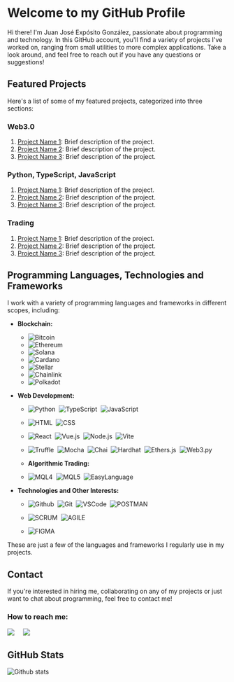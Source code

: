 # Welcome to my GitHub Profile

Hi there! I'm Juan José Expósito González, passionate about programming and technology. In this GitHub account, you'll find a variety of projects I've worked on, ranging from small utilities to more complex applications. Take a look around, and feel free to reach out if you have any questions or suggestions!

## Featured Projects

Here's a list of some of my featured projects, categorized into three sections:

### Web3.0

1. [Project Name 1](project-link): Brief description of the project.
2. [Project Name 2](project-link): Brief description of the project.
3. [Project Name 3](project-link): Brief description of the project.

### Python, TypeScript, JavaScript

1. [Project Name 1](project-link): Brief description of the project.
2. [Project Name 2](project-link): Brief description of the project.
3. [Project Name 3](project-link): Brief description of the project.

### Trading

1. [Project Name 1](project-link): Brief description of the project.
2. [Project Name 2](project-link): Brief description of the project.
3. [Project Name 3](project-link): Brief description of the project.

## Programming Languages, Technologies and Frameworks

I work with a variety of programming languages and frameworks in different scopes, including:

- **Blockchain:**
  - ![Bitcoin](https://img.shields.io/badge/Bitcoin-000000?style=flat-square&logo=bitcoin&logoColor=white)&nbsp;
  - ![Ethereum](https://img.shields.io/badge/Ethereum-3C3C3D?style=flat-square&logo=ethereum&logoColor=white)&nbsp;
  - ![Solana](https://img.shields.io/badge/Solana-1D1D1D?style=flat-square&logo=solana&logoColor=white)&nbsp;
  - ![Cardano](https://img.shields.io/badge/Cardano-0D1726?style=flat-square&logo=cardano&logoColor=white)&nbsp;
  - ![Stellar](https://img.shields.io/badge/Stellar-000000?style=flat-square&logo=stellar&logoColor=white)&nbsp;
  - ![Chainlink](https://img.shields.io/badge/Chainlink-375BD2?style=flat-square&logo=chainlink&logoColor=white)&nbsp;
  - ![Polkadot](https://img.shields.io/badge/Polkadot-E6007A?style=flat-square&logo=polkadot&logoColor=white)&nbsp;

- **Web Development:**
  - ![Python](https://img.shields.io/badge/Python-3776AB?style=flat-square&logo=python&logoColor=white)&nbsp;
    ![TypeScript](https://img.shields.io/badge/TypeScript-3178C6?style=flat-square&logo=typescript&logoColor=white)&nbsp;
    ![JavaScript](https://img.shields.io/badge/JavaScript-F7DF1E?style=flat-square&logo=javascript&logoColor=black)&nbsp;
  - ![HTML](https://img.shields.io/badge/HTML5-E34F26?style=flat-square&logo=html5&logoColor=white)&nbsp;
    ![CSS](https://img.shields.io/badge/CSS3-1572B6?style=flat-square&logo=css3&logoColor=white)&nbsp;
  - ![React](https://img.shields.io/badge/React-61DAFB?style=flat-square&logo=react&logoColor=black)&nbsp;
    ![Vue.js](https://img.shields.io/badge/Vue.js-4FC08D?style=flat-square&logo=vue-dot-js&logoColor=white)&nbsp;
    ![Node.js](https://img.shields.io/badge/Node.js-339933?style=flat-square&logo=node-dot-js&logoColor=white)&nbsp;
    ![Vite](https://img.shields.io/badge/Vite-646CFF?style=flat-square&logo=vite&logoColor=white)&nbsp;
  - ![Truffle](https://img.shields.io/badge/Truffle-383838?style=flat-square&logo=truffle&logoColor=white)&nbsp;
    ![Mocha](https://img.shields.io/badge/Mocha-8D6748?style=flat-square&logo=mocha&logoColor=white)&nbsp;
    ![Chai](https://img.shields.io/badge/Chai-A30701?style=flat-square&logo=chai&logoColor=white)&nbsp;
    ![Hardhat](https://img.shields.io/badge/Hardhat-2965D1?style=flat-square&logo=hardhat&logoColor=white)&nbsp;
    ![Ethers.js](https://img.shields.io/badge/Ethers.js-00449E?style=flat-square&logo=ethereum&logoColor=white)&nbsp;
    ![Web3.py](https://img.shields.io/badge/Web3.py-3572A5?style=flat-square&logo=python&logoColor=white)&nbsp;

  - **Algorithmic Trading:**
  - ![MQL4](https://img.shields.io/badge/MQL4-00AEEF?style=flat-square&logo=metatrader&logoColor=white)&nbsp;
    ![MQL5](https://img.shields.io/badge/MQL5-00AEEF?style=flat-square&logo=metatrader&logoColor=white)&nbsp;
    ![EasyLanguage](https://img.shields.io/badge/EasyLanguage-1F2E4A?style=flat-square&logo=&logoColor=white)&nbsp;

- **Technologies and Other Interests:**
  - ![Github](https://img.shields.io/badge/GITHUB-181717.svg?&style=flat&logo=github&logoColor=white)&nbsp;
  ![Git](https://img.shields.io/badge/GIT-F05032.svg?&style=flat&logo=git&logoColor=white)&nbsp;
  ![VSCode](https://img.shields.io/badge/VSCODE-007ACC.svg?&style=flat&logo=visual-studio-code)&nbsp;
  ![POSTMAN](https://img.shields.io/badge/POSTMAN-FF6C37.svg?&style=flat&logo=POSTMAN&logoColor=black)&nbsp;
  
  - ![SCRUM](https://img.shields.io/badge/SCRUM-6DB33F.svg?&style=flat&logo=ddd&logoColor=white)&nbsp;
  ![AGILE](https://img.shields.io/badge/AGILE-65633F.svg?&style=flat&logo=ddd&logoColor=white)&nbsp;
    
  - ![FIGMA](https://img.shields.io/badge/FIGMA-F24E1E.svg?&style=flat&logo=figma&logoColor=white)&nbsp;

These are just a few of the languages and frameworks I regularly use in my projects.

## Contact

If you're interested in hiring me, collaborating on any of my projects or just want to chat about programming, feel free to contact me!

<h3 align="left">How to reach me:</h3>
<p align="left">
  <a href="mailto:jjeg1979@gmail.com?subject=HiJuan%20%José%20%20Expósito"><img src="https://img.shields.io/badge/gmail-%23D14836.svg?&style=for-the-badge&logo=gmail&logoColor=black" /></a>&nbsp;&nbsp;&nbsp;&nbsp;
  <a href="[https://www.linkedin.com/in/juan-jos%C3%A9-exp%C3%B3sito-gonz%C3%A1lez-31557117/)"><img src="https://img.shields.io/badge/linkedin-%230077B5.svg?&style=for-the-badge&logo=linkedin&logoColor=white" /></a>&nbsp;&nbsp;


## GitHub Stats

![Github stats](https://github-readme-stats.vercel.app/api?username=jjeg1979&show_icons=true)
